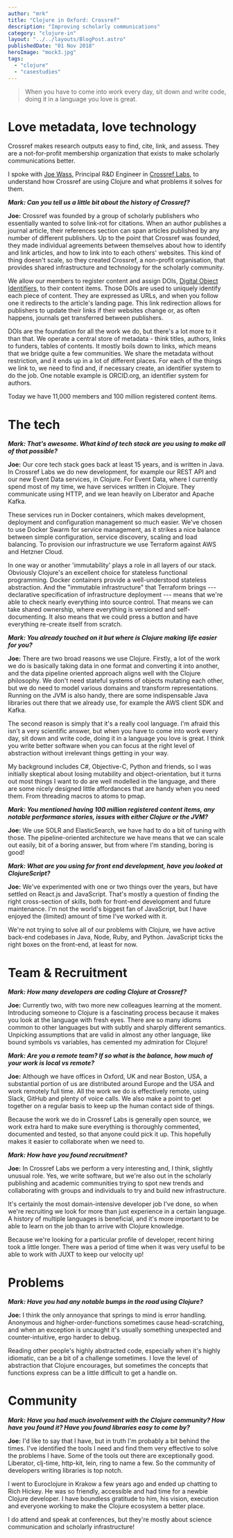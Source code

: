 ```yaml
---
author: "mrk"
title: "Clojure in Oxford: Crossref"
description: "Improving scholarly communications"
category: "clojure-in"
layout: "../../layouts/BlogPost.astro"
publishedDate: "01 Nov 2018"
heroImage: "mock3.jpg"
tags:
  - "clojure"
  - "casestudies"
---
```


> When you have to come into work every day, sit down and write code,
> doing it in a language you love is great.

# Love metadata, love technology

Crossref makes research outputs easy to find, cite, link, and assess.
They are a not-for-profit membership organization that exists to make
scholarly communications better.

I spoke with [Joe Wass](https://www.crossref.org/people/joe-wass/),
Principal R&D Engineer in [Crossref Labs](https://www.crossref.org/labs/), to understand how
Crossref are using Clojure and what problems it solves for them.

**_Mark: Can you tell us a little bit about the history of Crossref?_**

**Joe:** Crossref was founded by a group of scholarly publishers who
essentially wanted to solve link-rot for citations. When an author
publishes a journal article, their references section can span articles
published by any number of different publishers. Up to the point that
Crossref was founded, they made individual agreements between themselves
about how to identify and link articles, and how to link into to each
others' websites. This kind of thing doesn't scale, so they created
Crossref, a non-profit organisation, that provides shared infrastructure
and technology for the scholarly community.

We allow our members to register content and assign DOIs, [Digital
Object Identifiers](http://www.doi.org/), to their content items. Those
DOIs are used to uniquely identify each piece of content. They are
expressed as URLs, and when you follow one it redirects to the article's
landing page. This link redirection allows for publishers to update
their links if their websites change or, as often happens, journals get
transferred between publishers.

DOIs are the foundation for all the work we do, but there's a lot more
to it than that. We operate a central store of metadata - think titles,
authors, links to funders, tables of contents. It mostly boils down to
links, which means that we bridge quite a few communities. We share the
metadata without restriction, and it ends up in a lot of different
places. For each of the things we link to, we need to find and, if
necessary create, an identifier system to do the job. One notable
example is ORCID.org, an identifier system for authors.

Today we have 11,000 members and 100 million registered content items.

# The tech

**_Mark: That's awesome. What kind of tech stack are you using to make
all of that possible?_**

**Joe:** Our core tech stack goes back at least 15 years, and is written
in Java. In Crossref Labs we do new development, for example our REST
API and our new Event Data services, in Clojure. For Event Data, where I
currently spend most of my time, we have services written in Clojure.
They communicate using HTTP, and we lean heavily on Liberator and Apache
Kafka.

These services run in Docker containers, which makes development,
deployment and configuration management so much easier. We've chosen to
use Docker Swarm for service management, as it strikes a nice balance
between simple configuration, service discovery, scaling and load
balancing. To provision our infrastructure we use Terraform against AWS
and Hetzner Cloud.

In one way or another 'immutability' plays a role in all layers of our
stack. Obviously Clojure's an excellent choice for stateless functional
programming. Docker containers provide a well-understood stateless
abstraction. And the "immutable infrastructure" that Terraform brings
--- declarative specification of infrastructure deployment --- means
that we're able to check nearly everything into source control. That
means we can take shared ownership, where everything is versioned and
self-documenting. It also means that we could press a button and have
everything re-create itself from scratch.

**_Mark: You already touched on it but where is Clojure making life
easier for you?_**

**Joe:** There are two broad reasons we use Clojure. Firstly, a lot of
the work we do is basically taking data in one format and converting it
into another, and the data pipeline oriented approach aligns well with
the Clojure philosophy. We don't need stateful systems of objects
mutating each other, but we do need to model various domains and
transform representations. Running on the JVM is also handy, there are
some indispensable Java libraries out there that we already use, for
example the AWS client SDK and Kafka.

The second reason is simply that it's a really cool language. I'm afraid
this isn't a very scientific answer, but when you have to come into work
every day, sit down and write code, doing it in a language you love is
great. I think you write better software when you can focus at the right
level of abstraction without irrelevant things getting in your way.

My background includes C#, Objective-C, Python and friends, so I was
initially skeptical about losing mutability and object-orientation, but
it turns out most things I want to do are well modelled in the language,
and there are some nicely designed little affordances that are handy
when you need them. From threading macros to atoms to pmap.

**_Mark: You mentioned having 100 million registered content items, any
notable performance stories, issues with either Clojure or the JVM?_**

**Joe:** We use SOLR and ElasticSearch, we have had to do a bit of
tuning with those. The pipeline-oriented architecture we have means that
we can scale out easily, bit of a boring answer, but from where I'm
standing, boring is good!

**_Mark: What are you using for front end development, have you looked
at ClojureScript?_**

**Joe:** We've experimented with one or two things over the years, but
have settled on React.js and JavaScript. That's mostly a question of
finding the right cross-section of skills, both for front-end
development and future maintenance. I'm not the world's biggest fan of
JavaScript, but I have enjoyed the (limited) amount of time I've worked
with it.

We're not trying to solve all of our problems with Clojure, we have
active back-end codebases in Java, Node, Ruby, and Python. JavaScript
ticks the right boxes on the front-end, at least for now.

# Team & Recruitment

**_Mark: How many developers are coding Clojure at Crossref?_**

**Joe:** Currently two, with two more new colleagues learning at the
moment. Introducing someone to Clojure is a fascinating process because
it makes you look at the language with fresh eyes. There are so many
idioms common to other languages but with subtly and sharply different
semantics. Unpicking assumptions that are valid in almost any other
language, like bound symbols vs variables, has cemented my admiration
for Clojure!

**_Mark: Are you a remote team? If so what is the balance, how much of
your work is local vs remote?_**

**Joe:** Although we have offices in Oxford, UK and near Boston, USA, a
substantial portion of us are distributed around Europe and the USA and
work remotely full time. All the work we do is effectively remote, using
Slack, GitHub and plenty of voice calls. We also make a point to get
together on a regular basis to keep up the human contact side of things.

Because the work we do in Crossref Labs is generally open source, we
work extra hard to make sure everything is thoroughly commented,
documented and tested, so that anyone could pick it up. This hopefully
makes it easier to collaborate when we need to.

**_Mark: How have you found recruitment?_**

**Joe:** In Crossref Labs we perform a very interesting and, I think,
slightly unusual role. Yes, we write software, but we're also out in the
scholarly publishing and academic communities trying to spot new trends
and collaborating with groups and individuals to try and build new
infrastructure.

It's certainly the most domain-intensive developer job I've done, so
when we're recruiting we look for more than just experience in a certain
language. A history of multiple languages is beneficial, and it's more
important to be able to learn on the job than to arrive with Clojure
knowledge.

Because we're looking for a particular profile of developer, recent
hiring took a little longer. There was a period of time when it was very
useful to be able to work with JUXT to keep our velocity up!

# Problems

**_Mark: Have you had any notable bumps in the road using Clojure?_**

**Joe:** I think the only annoyance that springs to mind is error
handling. Anonymous and higher-order-functions sometimes cause
head-scratching, and when an exception is uncaught it's usually
something unexpected and counter-intuitive, ergo harder to debug.

Reading other people's highly abstracted code, especially when it's
highly idiomatic, can be a bit of a challenge sometimes. I love the
level of abstraction that Clojure encourages, but sometimes the concepts
that functions express can be a little difficult to get a handle on.

# Community

**_Mark: Have you had much involvement with the Clojure community? How
have you found it? Have you found libraries easy to come by?_**

**Joe:** I'd like to say that I have, but in truth I'm probably a bit
behind the times. I've identified the tools I need and find them very
effective to solve the problems I have. Some of the tools out there are
exceptionally good. Liberator, clj-time, http-kit, lein, ring to name a
few. So the community of developers writing libraries is top notch.

I went to Euroclojure in Krakow a few years ago and ended up chatting to
Rich Hickey. He was so friendly, accessible and had time for a newbie
Clojure developer. I have boundless gratitude to him, his vision,
execution and everyone working to make the Clojure ecosystem a better
place.

I do attend and speak at conferences, but they're mostly about science
communication and scholarly infrastructure!
